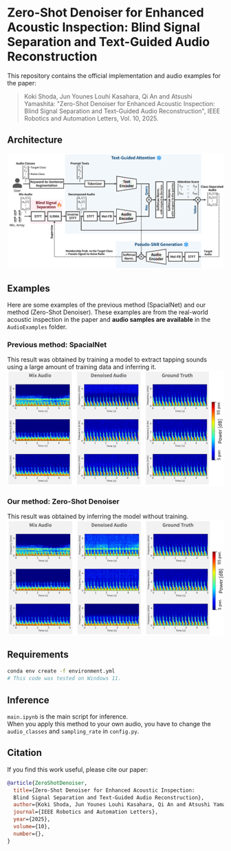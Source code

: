 # Zero-Shot Denoiser for Enhanced Acoustic Inspection: Blind Signal Separation and Text-Guided Audio Reconstruction
This repository contains the official implementation and audio examples for the paper: 
> Koki Shoda, Jun Younes Louhi Kasahara, Qi An and Atsushi Yamashita: "Zero-Shot Denoiser for Enhanced Acoustic Inspection: Blind Signal Separation and Text-Guided Audio Reconstruction", IEEE Robotics and Automation Letters, Vol. 10, 2025.

## Architecture
<img src="images/detail_arch.png" width="700">

## Examples
Here are some examples of the previous method (SpacialNet) and our method (Zero-Shot Denoiser).
These examples are from the real-world acoustic inspection in the paper and **audio samples are available** in the `AudioExamples` folder.

### Previous method: SpacialNet 
This result was obtained by training a model to extract tapping sounds using a large amount of training data and inferring it.  
<img src="images/prev_result.png" width="700">

### Our method: Zero-Shot Denoiser
This result was obtained by inferring the model without training.  
<img src="images/prop_result.png" width="700">

## Requirements

```bash
conda env create -f environment.yml
# This code was tested on Windows 11.
```

## Inference
`main.ipynb` is the main script for inference.  
When you apply this method to your own audio, you have to change the `audio_classes` and `sampling_rate` in `config.py`.


## Citation
If you find this work useful, please cite our paper:
```bibtex
@article{ZeroShotDenoiser,
  title={Zero-Shot Denoiser for Enhanced Acoustic Inspection: 
  Blind Signal Separation and Text-Guided Audio Reconstruction},
  author={Koki Shoda, Jun Younes Louhi Kasahara, Qi An and Atsushi Yamashita},
  journal={IEEE Robotics and Automation Letters},
  year={2025},
  volume={10},
  number={},
}
```

